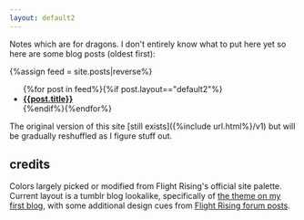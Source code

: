 ```yaml
---
layout: default2
---
```

Notes which are for dragons. I don't entirely know what to put here yet so here are some blog posts (oldest first):

{%assign feed = site.posts|reverse%}
<ul>{%for post in feed%}{%if post.layout=="default2"%}
	<li><b><a href="{%include url.html%}{{post.url}}">{{post.title}}</a></b></li>
{%endif%}{%endfor%}</ul>

The original version of this site [still exists]({%include url.html%}/v1) but will be gradually reshuffled as I figure stuff out.

## credits
Colors largely picked or modified from Flight Rising's official site palette. Current layout is a tumblr blog lookalike, specifically of [the theme on my first blog](https://archaeoraptor-archive.tumblr.com/post/127184518325/permafrostimpaler-dohmalores-theme-i-had-a), with some additional design cues from [Flight Rising forum posts](https://www1.flightrising.com/forums).